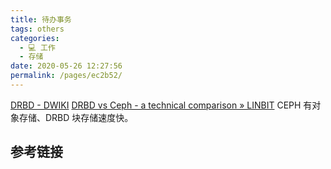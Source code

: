 ```yaml
---
title: 待办事务
tags: others
categories: 
  - 💻 工作
  - 存储
date: 2020-05-26 12:27:56
permalink: /pages/ec2b52/
---
```

[DRBD - DWIKI](https://wiki.dhits.nl/index.php/DRBD)
[DRBD vs Ceph - a technical comparison » LINBIT](https://www.linbit.com/drbd-linstor-vs-ceph/)
CEPH 有对象存储、DRBD 块存储速度快。
## 参考链接
